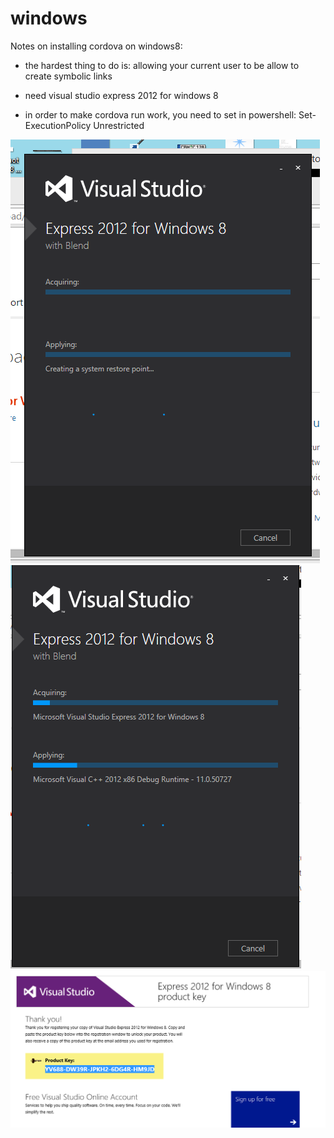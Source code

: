 # windows


Notes on installing cordova on windows8:

* the hardest thing to do is: allowing your current user to be allow to create symbolic links

* need visual studio express 2012 for windows 8
* in order to make cordova run work, you need to set in powershell: Set-ExecutionPolicy Unrestricted


[![admin stuff1](./1.png)](./1.png)
[![admin stuff1](./2.png)](./2.png)
[![admin stuff1](./3.png)](./3.png)

